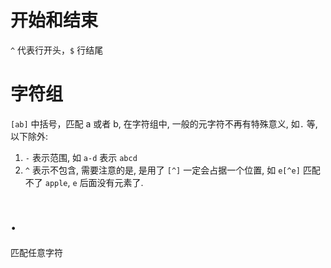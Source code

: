 # 开始和结束
`^` 代表行开头，`$` 行结尾

# 字符组
`[ab]` 中括号，匹配 a 或者 b, 在字符组中, 一般的元字符不再有特殊意义, 如`.` 等, 以下除外:

1. `-` 表示范围, 如 `a-d` 表示 `abcd`
2. `^` 表示不包含, 需要注意的是, 是用了 `[^]` 一定会占据一个位置, 如 `e[^e]` 匹配不了 `apple`, `e` 后面没有元素了.

# .
匹配任意字符
